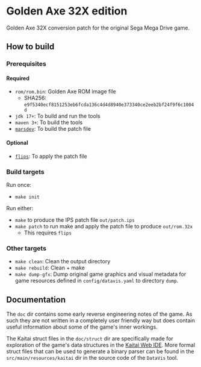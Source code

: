 # Golden Axe 32X edition

Golden Axe 32X conversion patch for the original Sega Mega Drive game.

## How to build
### Prerequisites
#### Required
- `rom/rom.bin`: Golden Axe ROM image file 
  - SHA256: `e9f5340ecf8151253eb6fcda136c4d4d8940e373340ce2eeb2bf24f9f6c1004d`
- `jdk 17+`: To build and run the tools
- `maven 3+`: To build the tools
- [`marsdev`](https://github.com/andwn/marsdev): To build the patch file

#### Optional
- [`flips`](https://github.com/Alcaro/Flips): To apply the patch file

### Build targets
Run once:
- `make init`

Run either:
- `make` to produce the IPS patch file `out/patch.ips`
- `make patch` to run make and apply the patch file to produce `out/rom.32x`
    - This requires `flips`

### Other targets
- `make clean`: Clean the output directory
- `make rebuild`: Clean + make
- `make dump-gfx`: Dump original game graphics and visual metadata for game resources defined in `config/datavis.yaml` to directory `dump`.

## Documentation
The `doc` dir contains some early reverse engineering notes of the game.
As such they are not written in a completely user friendly way but does contain useful information about some of the game's inner workings.

The Kaitai struct files in the `doc/struct` dir are specifically made for exploration of the game's data structures in the [Kaitai Web IDE](https://ide.kaitai.io/devel/#).
More formal struct files that can be used to generate a binary parser can be found in the `src/main/resources/kaitai` dir in the source code of the `DataVis` tool.
